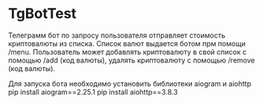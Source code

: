 # TgBotTest

Телеграмм бот по запросу пользователя отправляет стоимость криптовалюты из списка. Список валют выдается ботом прм помощи /menu. Пользователь может добавлять криптовалюту в свой список с помощью /add (код валюты), удалять криптовалюту с помощью /remove (код валюты).

Для запуска бота необходимо установить библиотеки aiogram и aiohttp
pip install aiogram==2.25.1
pip install aiohttp==3.8.3
